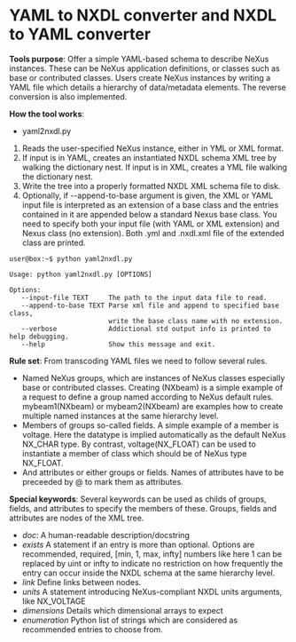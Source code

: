 # YAML to NXDL converter and NXDL to YAML converter

**Tools purpose**: Offer a simple YAML-based schema to describe NeXus instances. These can be NeXus application definitions, or classes such as base or contributed classes. Users create NeXus instances by writing a YAML file which details a hierarchy of data/metadata elements.
The reverse conversion is also implemented.

**How the tool works**:
- yaml2nxdl.py
1. Reads the user-specified NeXus instance, either in YML or XML format.
2. If input is in YAML, creates an instantiated NXDL schema XML tree by walking the dictionary nest.
   If input is in XML, creates a YML file walking the dictionary nest.
3. Write the tree into a properly formatted NXDL XML schema file to disk.
4. Optionally, if --append-to-base argument is given,
   the XML or YAML input file is interpreted as an extension of a base class and the entries contained in it
   are appended below a standard Nexus base class.
   You need to specify both your input file (with YAML or XML extension) and Nexus class (no extension).
   Both .yml and .nxdl.xml file of the extended class are printed.

```console
user@box:~$ python yaml2nxdl.py

Usage: python yaml2nxdl.py [OPTIONS]

Options:
   --input-file TEXT     The path to the input data file to read.
   --append-to-base TEXT Parse xml file and append to specified base class,
                         write the base class name with no extension.
   --verbose             Addictional std output info is printed to help debugging.
   --help                Show this message and exit.

```

**Rule set**: From transcoding YAML files we need to follow several rules.
* Named NeXus groups, which are instances of NeXus classes especially base or contributed classes. Creating (NXbeam) is a simple example of a request to define a group named according to NeXus default rules. mybeam1(NXbeam) or mybeam2(NXbeam) are examples how to create multiple named instances at the same hierarchy level.
* Members of groups so-called fields. A simple example of a member is voltage. Here the datatype is implied automatically as the default NeXus NX_CHAR type.  By contrast, voltage(NX_FLOAT) can be used to instantiate a member of class which should be of NeXus type NX_FLOAT.
* And attributes or either groups or fields. Names of attributes have to be preceeded by \@ to mark them as attributes.

**Special keywords**: Several keywords can be used as childs of groups, fields, and attributes to specify the members of these. Groups, fields and attributes are nodes of the XML tree.
* *doc*: A human-readable description/docstring
* *exists* A statement if an entry is more than optional. Options are recommended, required, [min, 1, max, infty] numbers like here 1 can be replaced by uint or infty to indicate no restriction on how frequently the entry can occur inside the NXDL schema at the same hierarchy level.
* *link* Define links between nodes.
* *units* A statement introducing NeXus-compliant NXDL units arguments, like NX_VOLTAGE
* *dimensions* Details which dimensional arrays to expect
* *enumeration* Python list of strings which are considered as recommended entries to choose from.
